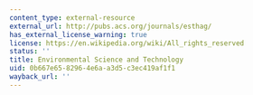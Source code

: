 ```yaml
---
content_type: external-resource
external_url: http://pubs.acs.org/journals/esthag/
has_external_license_warning: true
license: https://en.wikipedia.org/wiki/All_rights_reserved
status: ''
title: Environmental Science and Technology
uid: 0b667e65-8296-4e6a-a3d5-c3ec419af1f1
wayback_url: ''
---
```

